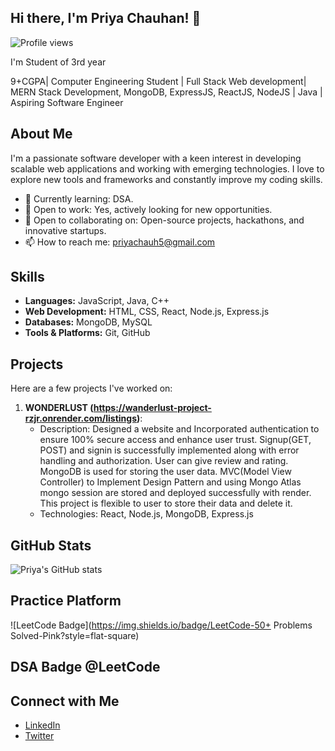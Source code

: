 ## Hi there, I'm Priya Chauhan! 👋

![Profile views](https://gpvc.arturio.dev/priyachauh5)

 I'm Student of 3rd year                                                      

9+CGPA| Computer Engineering Student | Full Stack Web development| MERN Stack Development, MongoDB, ExpressJS, ReactJS, NodeJS | 
Java | Aspiring Software Engineer

## About Me

I'm a passionate software developer with a keen interest in developing scalable web applications and working with emerging technologies. I love to explore new tools and frameworks and constantly improve my coding skills.

- 🌱 Currently learning: DSA.
- 💼 Open to work: Yes, actively looking for new opportunities.
- 🤝 Open to collaborating on: Open-source projects, hackathons, and innovative startups.
- 📫 How to reach me: [priyachauh5@gmail.com](mailto:priyachauh5@gmail.com)

## Skills

- **Languages:** JavaScript, Java, C++
- **Web Development:** HTML, CSS, React, Node.js, Express.js
- **Databases:** MongoDB, MySQL
- **Tools & Platforms:** Git, GitHub

## Projects

Here are a few projects I've worked on:

1. **WONDERLUST (https://wanderlust-project-rzjr.onrender.com/listings)**:
   - Description: Designed a website and Incorporated authentication to ensure 100% secure access and enhance user 
                  trust. Signup(GET, POST) and signin is successfully implemented along with error handling and 
                  authorization. User can give review and rating. MongoDB is used for storing the user data. 
                  MVC(Model View Controller) to Implement Design Pattern and using Mongo Atlas mongo session 
                  are stored and deployed successfully with render. This project is flexible to user to store their data 
                  and delete it.
   - Technologies: React, Node.js, MongoDB, Express.js

## GitHub Stats

![Priya's GitHub stats](https://github-readme-stats.vercel.app/api?username=priyachauh5&show_icons=true&theme=radical)

## Practice Platform
  ![LeetCode Badge](https://img.shields.io/badge/LeetCode-50+ Problems Solved-Pink?style=flat-square)

## DSA Badge @LeetCode
   


## Connect with Me

- [LinkedIn](https://www.linkedin.com/in/priya-chauhan-4ab971310)
- [Twitter](https://x.com/Priya_Chauhan05)


